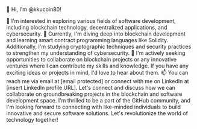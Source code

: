 👋 Hi, I'm @kkucoin80!

👀 I'm interested in exploring various fields of software development, including blockchain technology, decentralized applications, and cybersecurity.
🌱 Currently, I'm diving deep into blockchain development and learning smart contract programming languages like Solidity. Additionally, I'm studying cryptographic techniques and security practices to strengthen my understanding of cybersecurity.
💞️ I'm actively seeking opportunities to collaborate on blockchain projects or any innovative ventures where I can contribute my skills and knowledge. If you have any exciting ideas or projects in mind, I'd love to hear about them.
📫 You can reach me via email at [email protected] or connect with me on LinkedIn at [insert LinkedIn profile URL]. Let's connect and discuss how we can collaborate on groundbreaking projects in the blockchain and software development space.
I'm thrilled to be a part of the GitHub community, and I'm looking forward to connecting with like-minded individuals to build innovative and secure software solutions. Let's revolutionize the world of technology together!
